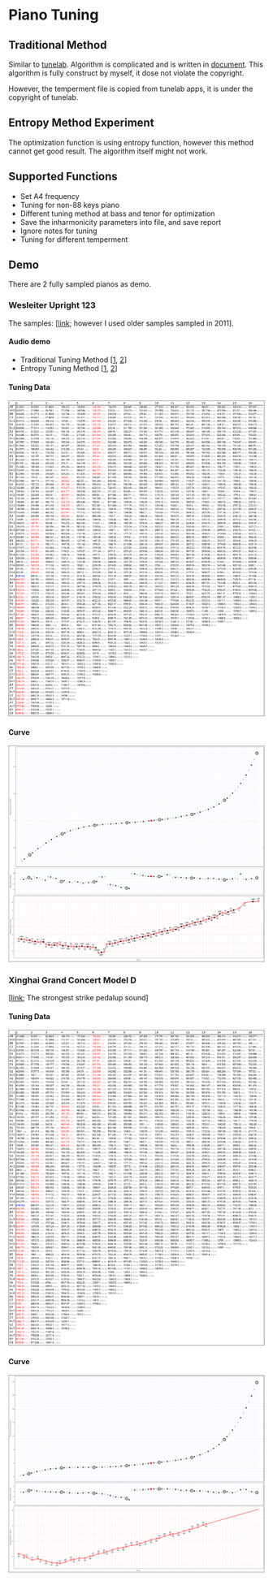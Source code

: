 # Piano Tuning
## Traditional Method
Similar to [tunelab](https://www.tunelab-world.com/).
Algorithm is complicated and is written in [document](https://github.com/RobertBoganKang/piano_tuning/blob/master/res/document/Piano%20Tuning%20Method.pdf).
This algorithm is fully construct by myself, it dose not violate the copyright. 

However, the temperment file is copied from tunelab apps, it is under the copyright of tunelab.
## Entropy Method Experiment
The optimization function is using entropy function, however this method cannot get good result. The algorithm itself might not work.
## Supported Functions
* Set A4 frequency
* Tuning for non-88 keys piano
* Different tuning method at bass and tenor for optimization
* Save the inharmonicity parameters into file, and save report
* Ignore notes for tuning
* Tuning for different temperment

## Demo
There are 2 fully sampled pianos as demo.
### Wesleiter Upright 123
The samples: [[link](https://github.com/RobertBoganKang/WesleiterUpright123); however I used older samples sampled in 2011].
#### Audio demo
* Traditional Tuning Method [[1](https://github.com/RobertBoganKang/piano_tuning/blob/master/res/demo/audio/tuned%200.mp3), [2](https://github.com/RobertBoganKang/piano_tuning/blob/master/res/demo/audio/tuned%201.mp3)]
* Entropy Tuning Method [[1](https://github.com/RobertBoganKang/piano_tuning/blob/master/res/demo/audio/entropy%200.mp3), [2](https://github.com/RobertBoganKang/piano_tuning/blob/master/res/demo/audio/entropy%201.mp3)]
#### Tuning Data
![Upright Tuning](https://github.com/RobertBoganKang/piano_tuning/blob/master/res/demo/upright%20tuning.png)
#### Curve
![Upright Curve](https://github.com/RobertBoganKang/piano_tuning/blob/master/res/demo/upright%20curve.png)
### Xinghai Grand Concert Model D 
[[link](https://github.com/RobertBoganKang/Resonance_Grand__Model_D_Concert_Grand); The strongest strike pedalup sound]
#### Tuning Data
![Grand Tuning](https://github.com/RobertBoganKang/piano_tuning/blob/master/res/demo/grand%20tuning.png)
#### Curve
![Grand Curve](https://github.com/RobertBoganKang/piano_tuning/blob/master/res/demo/grand%20curve.png)
